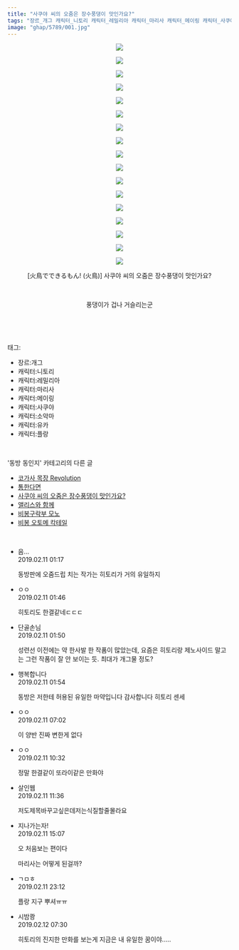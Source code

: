 ```yaml
---
title: "사쿠야 씨의 오줌은 장수풍댕이 맛인가요?"
tags: "장르_개그 캐릭터_니토리 캐릭터_레밀리아 캐릭터_마리사 캐릭터_메이링 캐릭터_사쿠야 캐릭터_소악마 캐릭터_유카 캐릭터_플랑 火鳥でできるもん! 火鳥 동방_동인지"
image: "ghap/5789/001.jpg"
---
```

<div class="article">
<p style="text-align: center; clear: none; float: none;"><img src="{{ site.nasurl }}/ghap/5789/001.jpg"/></p>
<p style="text-align: center; clear: none; float: none;"><img src="{{ site.nasurl }}/ghap/5789/002.jpg"/></p>
<p style="text-align: center; clear: none; float: none;"><img src="{{ site.nasurl }}/ghap/5789/003.jpg"/></p>
<p style="text-align: center; clear: none; float: none;"><img src="{{ site.nasurl }}/ghap/5789/004.jpg"/></p>
<p style="text-align: center; clear: none; float: none;"><img src="{{ site.nasurl }}/ghap/5789/005.jpg"/></p>
<p style="text-align: center; clear: none; float: none;"><img src="{{ site.nasurl }}/ghap/5789/006.jpg"/></p>
<p style="text-align: center; clear: none; float: none;"><img src="{{ site.nasurl }}/ghap/5789/007.jpg"/></p>
<p style="text-align: center; clear: none; float: none;"><img src="{{ site.nasurl }}/ghap/5789/008.jpg"/></p>
<p style="text-align: center; clear: none; float: none;"><img src="{{ site.nasurl }}/ghap/5789/009.jpg"/></p>
<p style="text-align: center; clear: none; float: none;"><img src="{{ site.nasurl }}/ghap/5789/010.jpg"/></p>
<p style="text-align: center; clear: none; float: none;"><img src="{{ site.nasurl }}/ghap/5789/011.jpg"/></p>
<p style="text-align: center; clear: none; float: none;"><img src="{{ site.nasurl }}/ghap/5789/012.jpg"/></p>
<p style="text-align: center; clear: none; float: none;"><img src="{{ site.nasurl }}/ghap/5789/013.jpg"/></p>
<p style="text-align: center; clear: none; float: none;"><img src="{{ site.nasurl }}/ghap/5789/014.jpg"/></p>
<p style="text-align: center; clear: none; float: none;"><img src="{{ site.nasurl }}/ghap/5789/015.jpg"/></p>
<p style="text-align: center; clear: none; float: none;"><img src="{{ site.nasurl }}/ghap/5789/016.jpg"/></p>
<p style="text-align: center; clear: none; float: none;"><img src="{{ site.nasurl }}/ghap/5789/017.jpg"/></p>
<p style="text-align: center; clear: none; float: none;">[火鳥でできるもん! (火鳥)] 사쿠야 씨의 오줌은 장수풍댕이 맛인가요?</p>
<p style="text-align: center; clear: none; float: none;"><br/></p>
<p style="text-align: center; clear: none; float: none;">풍댕이가 겁나 거슬리는군</p>
<p><br/></p>
</div><br/>
<div class="tagTrail">
<p>태그: </p>
<ul>
<li>장르:개그</li>
<li>캐릭터:니토리</li>
<li>캐릭터:레밀리아</li>
<li>캐릭터:마리사</li>
<li>캐릭터:메이링</li>
<li>캐릭터:사쿠야</li>
<li>캐릭터:소악마</li>
<li>캐릭터:유카</li>
<li>캐릭터:플랑</li>
</ul>
</div><br/>
<div class="another">
<p>'동방 동인지' 카테고리의 다른 글</p>
<ul>
<li><a href="/2019-02-17-ghap_5843">코가사 목장 Revolution</a></li>
<li><a href="/2019-02-15-ghap_5840">통한다면</a></li>
<li><a href="/2019-02-11-ghap_5789">사쿠야 씨의 오줌은 장수풍댕이 맛인가요?</a></li>
<li><a href="/2019-02-07-ghap_5772">앨리스와 함께</a></li>
<li><a href="/2019-02-05-ghap_5737">비봉구락부 모노</a></li>
<li><a href="/2019-02-05-ghap_5736">비봉 오토메 칵테일</a></li>
</ul>
</div><br/>
<div class="comment">
<ul>
<li class="cb_thumb_off" id="comment15432567">
<div class="cb_comment_area">
<div class="cb_info_area">
<div class="cb_section">
<span class="cb_nick_name">음...</span>
</div>
<div class="cb_section">
<span class="cb_date">2019.02.11 01:17 </span>
</div>
</div>
<div class="cb_dsc_comment">
<p class="cb_dsc">
											동방판에 오줌드립 치는 작가는 히토리가 거의 유일하지
										</p>
</div>
</div></li>
<li class="cb_thumb_off" id="comment15432581">
<div class="cb_comment_area">
<div class="cb_info_area">
<div class="cb_section">
<span class="cb_nick_name">ㅇㅇ</span>
</div>
<div class="cb_section">
<span class="cb_date">2019.02.11 01:46 </span>
</div>
</div>
<div class="cb_dsc_comment">
<p class="cb_dsc">
											히토리도 한결같네ㄷㄷㄷ
										</p>
</div>
</div></li>
<li class="cb_thumb_off" id="comment15432585">
<div class="cb_comment_area">
<div class="cb_info_area">
<div class="cb_section">
<span class="cb_nick_name">단골손님</span>
</div>
<div class="cb_section">
<span class="cb_date">2019.02.11 01:50 </span>
</div>
</div>
<div class="cb_dsc_comment">
<p class="cb_dsc">
											성련선 이전에는 약 한사발 한 작품이 많았는데, 요즘은 히토리랑 제노사이드 말고는 그런 작품이 잘 안 보이는 듯. 최대가 개그물 정도?
										</p>
</div>
</div></li>
<li class="cb_thumb_off" id="comment15432586">
<div class="cb_comment_area">
<div class="cb_info_area">
<div class="cb_section">
<span class="cb_nick_name">행복합니다</span>
</div>
<div class="cb_section">
<span class="cb_date">2019.02.11 01:54 </span>
</div>
</div>
<div class="cb_dsc_comment">
<p class="cb_dsc">
											동방은 저한테 허용된 유일한 마약입니다 감사합니다 히토리 센세
										</p>
</div>
</div></li>
<li class="cb_thumb_off" id="comment15432655">
<div class="cb_comment_area">
<div class="cb_info_area">
<div class="cb_section">
<span class="cb_nick_name">ㅇㅇ</span>
</div>
<div class="cb_section">
<span class="cb_date">2019.02.11 07:02 </span>
</div>
</div>
<div class="cb_dsc_comment">
<p class="cb_dsc">
											이 양반 진짜 변한게 없다
										</p>
</div>
</div></li>
<li class="cb_thumb_off" id="comment15432744">
<div class="cb_comment_area">
<div class="cb_info_area">
<div class="cb_section">
<span class="cb_nick_name">ㅇㅇ</span>
</div>
<div class="cb_section">
<span class="cb_date">2019.02.11 10:32 </span>
</div>
</div>
<div class="cb_dsc_comment">
<p class="cb_dsc">
											정말 한결같이 또라이같은 만화야
										</p>
</div>
</div></li>
<li class="cb_thumb_off" id="comment15432772">
<div class="cb_comment_area">
<div class="cb_info_area">
<div class="cb_section">
<span class="cb_nick_name">살인웹</span>
</div>
<div class="cb_section">
<span class="cb_date">2019.02.11 11:36 </span>
</div>
</div>
<div class="cb_dsc_comment">
<p class="cb_dsc">
											저도제목바꾸고싶은데저는식질할줄몰라요
										</p>
</div>
</div></li>
<li class="cb_thumb_off" id="comment15432830">
<div class="cb_comment_area">
<div class="cb_info_area">
<div class="cb_section">
<span class="cb_nick_name">지나가는자!</span>
</div>
<div class="cb_section">
<span class="cb_date">2019.02.11 15:07 </span>
</div>
</div>
<div class="cb_dsc_comment">
<p class="cb_dsc">
											오 처음보는 편이다<br/>

마리사는 어떻게 된걸까?
										</p>
</div>
</div></li>
<li class="cb_thumb_off" id="comment15433090">
<div class="cb_comment_area">
<div class="cb_info_area">
<div class="cb_section">
<span class="cb_nick_name">ㄱㅁㅎ</span>
</div>
<div class="cb_section">
<span class="cb_date">2019.02.11 23:12 </span>
</div>
</div>
<div class="cb_dsc_comment">
<p class="cb_dsc">
											플랑 지구 뿌셔ㅠㅠ
										</p>
</div>
</div></li>
<li class="cb_thumb_off" id="comment15433293">
<div class="cb_comment_area">
<div class="cb_info_area">
<div class="cb_section">
<span class="cb_nick_name">시밤쾅</span>
</div>
<div class="cb_section">
<span class="cb_date">2019.02.12 07:30 </span>
</div>
</div>
<div class="cb_dsc_comment">
<p class="cb_dsc">
											히토리의 진지한 만화를 보는게 지금은 내 유일한 꿈이야.....
										</p>
</div>
</div></li>
</ul>
</div><br/>

